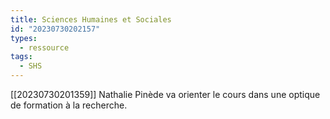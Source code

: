 ```yaml
---
title: Sciences Humaines et Sociales
id: "20230730202157"
types:
  - ressource
tags:
  - SHS
---
```


[[20230730201359]] Nathalie Pinède va orienter le cours dans une optique de formation à la recherche.